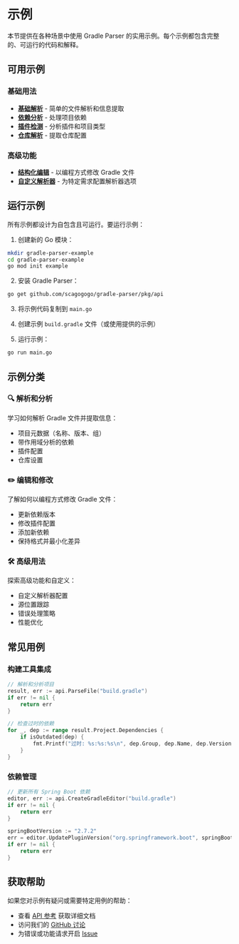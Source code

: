 # 示例

本节提供在各种场景中使用 Gradle Parser 的实用示例。每个示例都包含完整的、可运行的代码和解释。

## 可用示例

### 基础用法
- **[基础解析](./basic-parsing.md)** - 简单的文件解析和信息提取
- **[依赖分析](./dependency-analysis.md)** - 处理项目依赖
- **[插件检测](./plugin-detection.md)** - 分析插件和项目类型
- **[仓库解析](./repository-parsing.md)** - 提取仓库配置

### 高级功能
- **[结构化编辑](./structured-editing.md)** - 以编程方式修改 Gradle 文件
- **[自定义解析器](./custom-parser.md)** - 为特定需求配置解析器选项

## 运行示例

所有示例都设计为自包含且可运行。要运行示例：

1. 创建新的 Go 模块：
```bash
mkdir gradle-parser-example
cd gradle-parser-example
go mod init example
```

2. 安装 Gradle Parser：
```bash
go get github.com/scagogogo/gradle-parser/pkg/api
```

3. 将示例代码复制到 `main.go`

4. 创建示例 `build.gradle` 文件（或使用提供的示例）

5. 运行示例：
```bash
go run main.go
```

## 示例分类

### 🔍 **解析和分析**
学习如何解析 Gradle 文件并提取信息：
- 项目元数据（名称、版本、组）
- 带作用域分析的依赖
- 插件配置
- 仓库设置

### ✏️ **编辑和修改**
了解如何以编程方式修改 Gradle 文件：
- 更新依赖版本
- 修改插件配置
- 添加新依赖
- 保持格式并最小化差异

### 🛠️ **高级用法**
探索高级功能和自定义：
- 自定义解析器配置
- 源位置跟踪
- 错误处理策略
- 性能优化

## 常见用例

### 构建工具集成
```go
// 解析和分析项目
result, err := api.ParseFile("build.gradle")
if err != nil {
    return err
}

// 检查过时的依赖
for _, dep := range result.Project.Dependencies {
    if isOutdated(dep) {
        fmt.Printf("过时: %s:%s:%s\n", dep.Group, dep.Name, dep.Version)
    }
}
```

### 依赖管理
```go
// 更新所有 Spring Boot 依赖
editor, err := api.CreateGradleEditor("build.gradle")
if err != nil {
    return err
}

springBootVersion := "2.7.2"
err = editor.UpdatePluginVersion("org.springframework.boot", springBootVersion)
if err != nil {
    return err
}
```

## 获取帮助

如果您对示例有疑问或需要特定用例的帮助：

- 查看 [API 参考](../api/) 获取详细文档
- 访问我们的 [GitHub 讨论](https://github.com/scagogogo/gradle-parser/discussions)
- 为错误或功能请求开启 [Issue](https://github.com/scagogogo/gradle-parser/issues)
